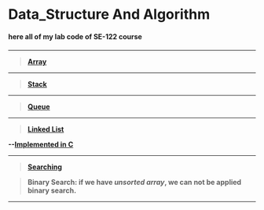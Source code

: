 # Data_Structure And Algorithm
<h4>here all of my lab code of SE-122 course<h4>


---


>[Array](https://github.com/mmr-ashiq/Data_Structure/tree/master/Array)


---


>[Stack](https://github.com/mmr-ashiq/Data_Structure/tree/master/Stack)


***


>[Queue](https://github.com/mmr-ashiq/Data_Structure/tree/master/queue)


***


>[Linked List](https://github.com/mmr-ashiq/Data_Structure/tree/master/Linked_list)


--[Implemented in C](https://github.com/mmr-ashiq/Data_Structure-Algorithm/tree/master/Linked_list/Implemented%20in%20C)


***


>[Searching](https://github.com/mmr-ashiq/Data_Structure-Algorithm/tree/master/Searching)


>Binary Search: if we have *unsorted array*, we can not be applied binary search.


***
